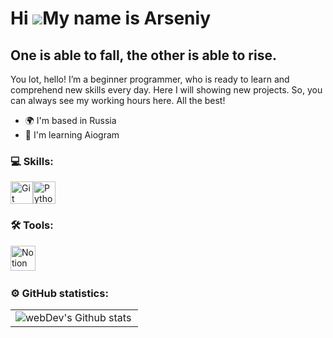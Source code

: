 Hi ![](https://user-images.githubusercontent.com/18350557/176309783-0785949b-9127-417c-8b55-ab5a4333674e.gif)My name is Arseniy
===============================================================================================================================

One is able to fall, the other is able to rise.
-----------------------------------------------

You lot, hello! I’m a beginner programmer, who is ready to learn and comprehend new skills every day. Here I will showing new projects. So, you can always see my working hours here. All the best!

*   🌍  I'm based in Russia
*   🧠  I'm learning Aiogram

### 💻 Skills:
<p align="left">
<a href="https://git-scm.com/" target="_blank" rel="noreferrer"><img src="https://raw.githubusercontent.com/danielcranney/readme-generator/main/public/icons/skills/git-colored.svg" width="36" height="36" alt="Git" /></a><a href="https://www.python.org/" target="_blank" rel="noreferrer"><img src="https://raw.githubusercontent.com/danielcranney/readme-generator/main/public/icons/skills/python-colored.svg" width="36" height="36" alt="Python" /></a>
                    </p>




                    
### 🛠 Tools:

<div>
   <img src="https://upload.wikimedia.org/wikipedia/commons/e/e9/Notion-logo.svg" title="Notion" alt="Notion" width="40" height="40"/>&nbsp;
</div>


### ⚙️ GitHub statistics:

<table>
  <tr>
    <td>
      <img align="left" src="http://github-readme-streak-stats.herokuapp.com?user=A0Grafsky&theme=dark&background=000000" alt="webDev's Github stats" />
    </td>
  </tr>
</table>
